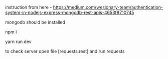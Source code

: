 instruction from here - https://medium.com/wesionary-team/authentication-system-in-nodejs-express-mongodb-rest-apis-4653f8710745

mongodb should be installed

npm i

yarn run dev

to check server open file [requests.rest] and run requests
